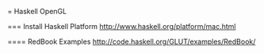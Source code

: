 = Haskell OpenGL




=== Install Haskell Platform
http://www.haskell.org/platform/mac.html


==== RedBook Examples
http://code.haskell.org/GLUT/examples/RedBook/